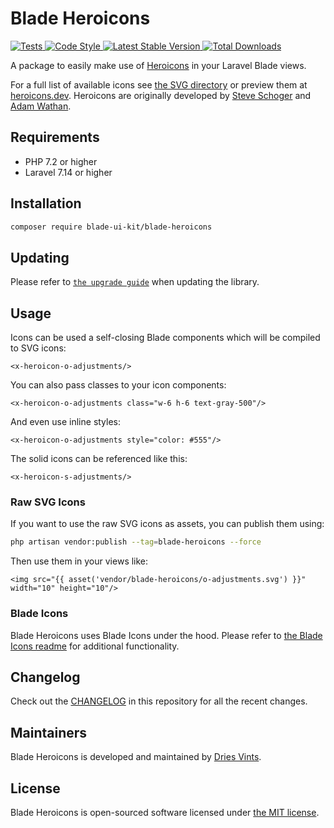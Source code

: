 # Blade Heroicons

<a href="https://github.com/blade-ui-kit/blade-heroicons/actions?query=workflow%3ATests">
    <img src="https://github.com/blade-ui-kit/blade-heroicons/workflows/Tests/badge.svg" alt="Tests">
</a>
<a href="https://github.com/blade-ui-kit/blade-heroicons/actions?query=workflow%3A%22Code+Style%22">
    <img src="https://github.com/blade-ui-kit/blade-heroicons/workflows/Code%20Style/badge.svg" alt="Code Style">
</a>
<a href="https://packagist.org/packages/blade-ui-kit/blade-heroicons">
    <img src="https://poser.pugx.org/blade-ui-kit/blade-heroicons/v/stable.svg" alt="Latest Stable Version">
</a>
<a href="https://packagist.org/packages/blade-ui-kit/blade-heroicons">
    <img src="https://poser.pugx.org/blade-ui-kit/blade-heroicons/d/total.svg" alt="Total Downloads">
</a>

A package to easily make use of [Heroicons](https://github.com/refactoringui/heroicons) in your Laravel Blade views.

For a full list of available icons see [the SVG directory](resources/svg) or preview them at [heroicons.dev](https://heroicons.dev). Heroicons are originally developed by [Steve Schoger](https://twitter.com/steveschoger) and [Adam Wathan](https://twitter.com/adamwathan).

## Requirements

- PHP 7.2 or higher
- Laravel 7.14 or higher

## Installation

```bash
composer require blade-ui-kit/blade-heroicons
```

## Updating

Please refer to [`the upgrade guide`](UPGRADE.md) when updating the library.

## Usage

Icons can be used a self-closing Blade components which will be compiled to SVG icons:

```blade
<x-heroicon-o-adjustments/>
```

You can also pass classes to your icon components:

```blade
<x-heroicon-o-adjustments class="w-6 h-6 text-gray-500"/>
```

And even use inline styles:

```blade
<x-heroicon-o-adjustments style="color: #555"/>
```

The solid icons can be referenced like this:

```blade
<x-heroicon-s-adjustments/>
```

### Raw SVG Icons

If you want to use the raw SVG icons as assets, you can publish them using:

```bash
php artisan vendor:publish --tag=blade-heroicons --force
```

Then use them in your views like:

```blade
<img src="{{ asset('vendor/blade-heroicons/o-adjustments.svg') }}" width="10" height="10"/>
```

### Blade Icons

Blade Heroicons uses Blade Icons under the hood. Please refer to [the Blade Icons readme](https://github.com/blade-ui-kit/blade-icons) for additional functionality.

## Changelog

Check out the [CHANGELOG](CHANGELOG.md) in this repository for all the recent changes.

## Maintainers

Blade Heroicons is developed and maintained by [Dries Vints](https://driesvints.com).

## License

Blade Heroicons is open-sourced software licensed under [the MIT license](LICENSE.md).

